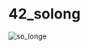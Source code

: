 # 42_solong

![so_longe](https://github.com/Anoukmch/42_So_long/assets/57934938/ff456490-4b74-4463-8b8c-450e3a6465a9)
